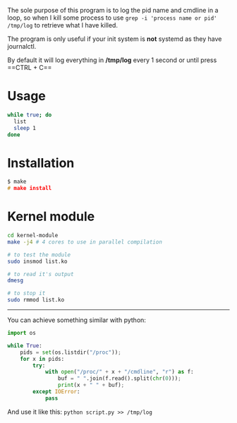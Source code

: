 The sole purpose of this program is to log the pid name and cmdline in a loop, so when I kill some process to use `grep -i 'process name or pid' /tmp/log` to retrieve what I have killed.

The program is only useful if your init system is **not** systemd as they have journalctl.

By default it will log everything in **/tmp/log** every 1 second or until press ==CTRL + C==

# Usage

```bash
while true; do
  list
  sleep 1
done
```

# Installation

```c
$ make
# make install
```

# Kernel module

```bash
cd kernel-module
make -j4 # 4 cores to use in parallel compilation

# to test the module
sudo insmod list.ko

# to read it's output
dmesg

# to stop it
sudo rmmod list.ko
```

---

You can achieve something similar with python:

```python
import os

while True:
    pids = set(os.listdir("/proc"));
    for x in pids:
        try:
            with open("/proc/" + x + "/cmdline", "r") as f:
                buf = " ".join(f.read().split(chr(0)));
                print(x + " " + buf);
        except IOError:
            pass

```

And use it like this: `python script.py >> /tmp/log`
